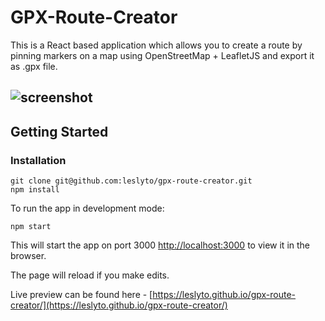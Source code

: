 # GPX-Route-Creator

This is a React based application which allows you to create a route by pinning markers on a map using OpenStreetMap + LeafletJS and export it as .gpx file.

![screenshot](https://i.imgur.com/8iMdzz3.jpg)
---

## Getting Started

### Installation

```
git clone git@github.com:leslyto/gpx-route-creator.git
npm install
```

To run the app in development mode: 
```
npm start
```

This will start the app on port 3000 [http://localhost:3000](http://localhost:3000) to view it in the browser.

The page will reload if you make edits.<br />

Live preview can be found here - [https://leslyto.github.io/gpx-route-creator/](https://leslyto.github.io/gpx-route-creator/)
